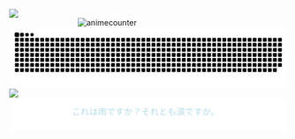 <img align="left" width="380" src="https://github-readme-stats.vercel.app/api?username=ShinoKana&show_icons=true&theme=monokai" count_private=true />
<img align="right" width="380" src="https://count.getloli.com/get/@ShinoKana?theme=asoul" alt="animecounter" />
<img align="center" src="https://github.com/ShinoKana/ShinoKana/blob/main/github-contribution-grid-snake.svg" width="1000" />
<img src="https://i.imgur.com/kacFnHV.gif" width="300" align="center" />
<img src="https://github.com/ShinoKana/ShinoKana/blob/main/text_animation.svg" align="center" width=“300”/>
